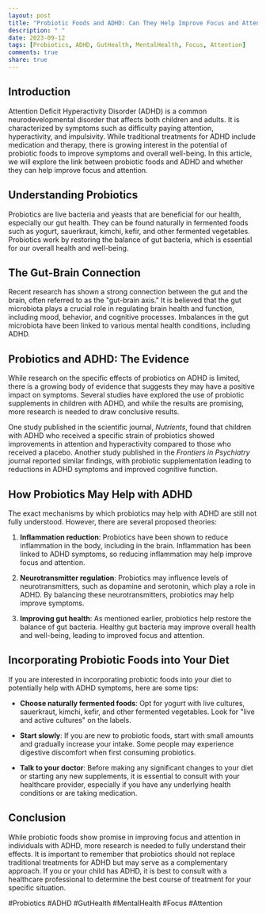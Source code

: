 ```yaml
---
layout: post
title: "Probiotic Foods and ADHD: Can They Help Improve Focus and Attention?"
description: " "
date: 2023-09-12
tags: [Probiotics, ADHD, GutHealth, MentalHealth, Focus, Attention]
comments: true
share: true
---
```


## Introduction

Attention Deficit Hyperactivity Disorder (ADHD) is a common neurodevelopmental disorder that affects both children and adults. It is characterized by symptoms such as difficulty paying attention, hyperactivity, and impulsivity. While traditional treatments for ADHD include medication and therapy, there is growing interest in the potential of probiotic foods to improve symptoms and overall well-being. In this article, we will explore the link between probiotic foods and ADHD and whether they can help improve focus and attention.

## Understanding Probiotics 

Probiotics are live bacteria and yeasts that are beneficial for our health, especially our gut health. They can be found naturally in fermented foods such as yogurt, sauerkraut, kimchi, kefir, and other fermented vegetables. Probiotics work by restoring the balance of gut bacteria, which is essential for our overall health and well-being. 

## The Gut-Brain Connection

Recent research has shown a strong connection between the gut and the brain, often referred to as the "gut-brain axis." It is believed that the gut microbiota plays a crucial role in regulating brain health and function, including mood, behavior, and cognitive processes. Imbalances in the gut microbiota have been linked to various mental health conditions, including ADHD.

## Probiotics and ADHD: The Evidence

While research on the specific effects of probiotics on ADHD is limited, there is a growing body of evidence that suggests they may have a positive impact on symptoms. Several studies have explored the use of probiotic supplements in children with ADHD, and while the results are promising, more research is needed to draw conclusive results.

One study published in the scientific journal, *Nutrients*, found that children with ADHD who received a specific strain of probiotics showed improvements in attention and hyperactivity compared to those who received a placebo. Another study published in the *Frontiers in Psychiatry* journal reported similar findings, with probiotic supplementation leading to reductions in ADHD symptoms and improved cognitive function.

## How Probiotics May Help with ADHD

The exact mechanisms by which probiotics may help with ADHD are still not fully understood. However, there are several proposed theories:

1. **Inflammation reduction**: Probiotics have been shown to reduce inflammation in the body, including in the brain. Inflammation has been linked to ADHD symptoms, so reducing inflammation may help improve focus and attention.

2. **Neurotransmitter regulation**: Probiotics may influence levels of neurotransmitters, such as dopamine and serotonin, which play a role in ADHD. By balancing these neurotransmitters, probiotics may help improve symptoms.

3. **Improving gut health**: As mentioned earlier, probiotics help restore the balance of gut bacteria. Healthy gut bacteria may improve overall health and well-being, leading to improved focus and attention.

## Incorporating Probiotic Foods into Your Diet

If you are interested in incorporating probiotic foods into your diet to potentially help with ADHD symptoms, here are some tips:

- **Choose naturally fermented foods**: Opt for yogurt with live cultures, sauerkraut, kimchi, kefir, and other fermented vegetables. Look for "live and active cultures" on the labels.

- **Start slowly**: If you are new to probiotic foods, start with small amounts and gradually increase your intake. Some people may experience digestive discomfort when first consuming probiotics.

- **Talk to your doctor**: Before making any significant changes to your diet or starting any new supplements, it is essential to consult with your healthcare provider, especially if you have any underlying health conditions or are taking medication.

## Conclusion

While probiotic foods show promise in improving focus and attention in individuals with ADHD, more research is needed to fully understand their effects. It is important to remember that probiotics should not replace traditional treatments for ADHD but may serve as a complementary approach. If you or your child has ADHD, it is best to consult with a healthcare professional to determine the best course of treatment for your specific situation.

#Probiotics #ADHD #GutHealth #MentalHealth #Focus #Attention